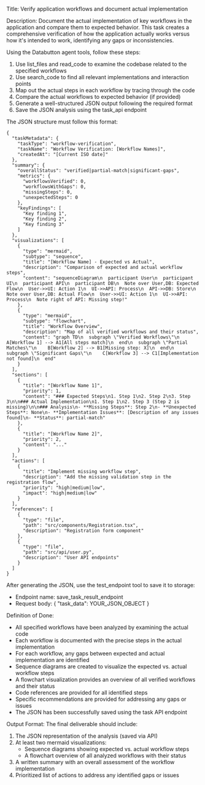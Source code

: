 Title: Verify application workflows and document actual implementation

Description:
Document the actual implementation of key workflows in the application and compare them to expected behavior. This task creates a comprehensive verification of how the application actually works versus how it's intended to work, identifying any gaps or inconsistencies.

Using the Databutton agent tools, follow these steps:
1. Use list_files and read_code to examine the codebase related to the specified workflows
2. Use search_code to find all relevant implementations and interaction points
3. Map out the actual steps in each workflow by tracing through the code
4. Compare the actual workflows to expected behavior (if provided)
5. Generate a well-structured JSON output following the required format
6. Save the JSON analysis using the task_api endpoint

The JSON structure must follow this format:
```
{
  "taskMetadata": {
    "taskType": "workflow-verification",
    "taskName": "Workflow Verification: [Workflow Names]",
    "createdAt": "[Current ISO date]"
  },
  "summary": {
    "overallStatus": "verified|partial-match|significant-gaps",
    "metrics": {
      "workflowsVerified": 0,
      "workflowsWithGaps": 0,
      "missingSteps": 0,
      "unexpectedSteps": 0
    },
    "keyFindings": [
      "Key finding 1",
      "Key finding 2",
      "Key finding 3"
    ]
  },
  "visualizations": [
    {
      "type": "mermaid",
      "subtype": "sequence",
      "title": "[Workflow Name] - Expected vs Actual",
      "description": "Comparison of expected and actual workflow steps",
      "content": "sequenceDiagram\n  participant User\n  participant UI\n  participant API\n  participant DB\n  Note over User,DB: Expected Flow\n  User->>UI: Action 1\n  UI->>API: Process\n  API->>DB: Store\n  Note over User,DB: Actual Flow\n  User->>UI: Action 1\n  UI->>API: Process\n  Note right of API: Missing step!"
    },
    {
      "type": "mermaid",
      "subtype": "flowchart",
      "title": "Workflow Overview",
      "description": "Map of all verified workflows and their status",
      "content": "graph TD\n  subgraph \"Verified Workflows\"\n    A[Workflow 1] --> A1[All steps match]\n  end\n  subgraph \"Partial Matches\"\n    B[Workflow 2] --> B1[Missing step: X]\n  end\n  subgraph \"Significant Gaps\"\n    C[Workflow 3] --> C1[Implementation not found]\n  end"
    }
  ],
  "sections": [
    {
      "title": "[Workflow Name 1]",
      "priority": 1,
      "content": "### Expected Steps\n1. Step 1\n2. Step 2\n3. Step 3\n\n### Actual Implementation\n1. Step 1\n2. Step 3 (Step 2 is missing)\n\n### Analysis\n- **Missing Steps**: Step 2\n- **Unexpected Steps**: None\n- **Implementation Issues**: [Description of any issues found]\n- **Status**: partial-match"
    },
    {
      "title": "[Workflow Name 2]",
      "priority": 2,
      "content": "..."
    }
  ],
  "actions": [
    {
      "title": "Implement missing workflow step",
      "description": "Add the missing validation step in the registration flow",
      "priority": "high|medium|low",
      "impact": "high|medium|low"
    }
  ],
  "references": [
    {
      "type": "file",
      "path": "src/components/Registration.tsx",
      "description": "Registration form component"
    },
    {
      "type": "file", 
      "path": "src/api/user.py",
      "description": "User API endpoints"
    }
  ]
}
```
After generating the JSON, use the test_endpoint tool to save it to storage:
- Endpoint name: save_task_result_endpoint
- Request body: { "task_data": YOUR_JSON_OBJECT }

Definition of Done:
- All specified workflows have been analyzed by examining the actual code
- Each workflow is documented with the precise steps in the actual implementation
- For each workflow, any gaps between expected and actual implementation are identified
- Sequence diagrams are created to visualize the expected vs. actual workflow steps
- A flowchart visualization provides an overview of all verified workflows and their status
- Code references are provided for all identified steps
- Specific recommendations are provided for addressing any gaps or issues
- The JSON has been successfully saved using the task API endpoint

Output Format:
The final deliverable should include:
1. The JSON representation of the analysis (saved via API)
2. At least two mermaid visualizations:
   - Sequence diagrams showing expected vs. actual workflow steps
   - A flowchart overview of all analyzed workflows with their status
3. A written summary with an overall assessment of the workflow implementation
4. Prioritized list of actions to address any identified gaps or issues
